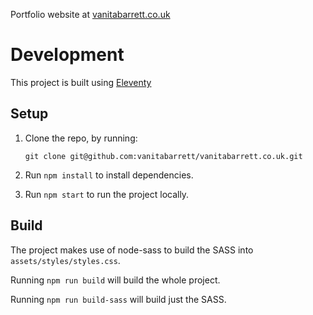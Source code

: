 Portfolio website at [vanitabarrett.co.uk](https://vanitabarrett.co.uk)

# Development
This project is built using [Eleventy](https://www.11ty.dev/)

## Setup
1. Clone the repo, by running:

      ```
      git clone git@github.com:vanitabarrett/vanitabarrett.co.uk.git
      ```

2. Run `npm install` to install dependencies.

3. Run `npm start` to run the project locally.

## Build
The project makes use of node-sass to build the SASS into `assets/styles/styles.css`.

Running `npm run build` will build the whole project.

Running `npm run build-sass` will build just the SASS.

